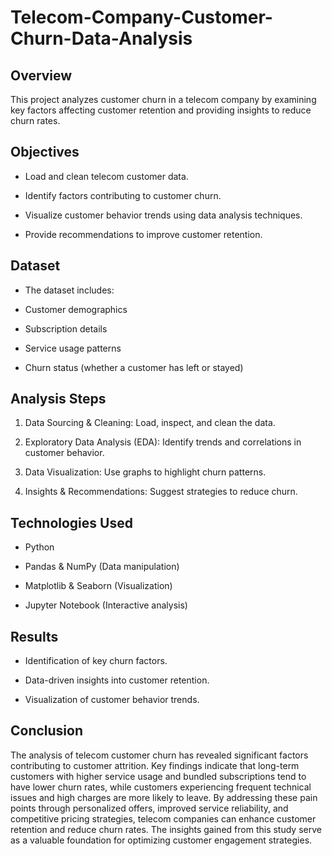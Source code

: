 # Telecom-Company-Customer-Churn-Data-Analysis

## Overview

This project analyzes customer churn in a telecom company by examining key factors affecting customer retention and providing insights to reduce churn rates.

## Objectives

- Load and clean telecom customer data.

- Identify factors contributing to customer churn.

- Visualize customer behavior trends using data analysis techniques.

- Provide recommendations to improve customer retention.

## Dataset

- The dataset includes:

- Customer demographics

- Subscription details

- Service usage patterns

- Churn status (whether a customer has left or stayed)

## Analysis Steps

1. Data Sourcing & Cleaning: Load, inspect, and clean the data.

2. Exploratory Data Analysis (EDA): Identify trends and correlations in customer behavior.

3. Data Visualization: Use graphs to highlight churn patterns.

4. Insights & Recommendations: Suggest strategies to reduce churn.

## Technologies Used

- Python

- Pandas & NumPy (Data manipulation)

- Matplotlib & Seaborn (Visualization)

- Jupyter Notebook (Interactive analysis)

## Results

- Identification of key churn factors.

- Data-driven insights into customer retention.

- Visualization of customer behavior trends.


## Conclusion

The analysis of telecom customer churn has revealed significant factors contributing to customer attrition. Key findings indicate that long-term customers with higher service usage and bundled subscriptions tend to have lower churn rates, while customers experiencing frequent technical issues and high charges are more likely to leave. By addressing these pain points through personalized offers, improved service reliability, and competitive pricing strategies, telecom companies can enhance customer retention and reduce churn rates. The insights gained from this study serve as a valuable foundation for optimizing customer engagement strategies.
